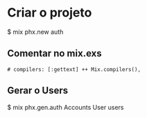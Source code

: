 # Criar o projeto

$ mix phx.new auth

## Comentar no mix.exs

`# compilers: [:gettext] ++ Mix.compilers(),`

## Gerar o Users

$ mix phx.gen.auth Accounts User users
